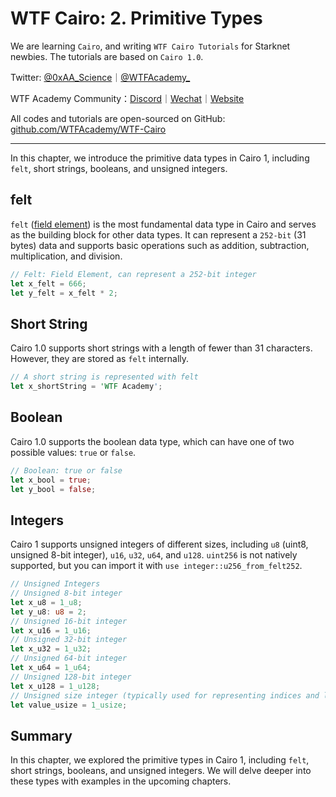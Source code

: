 # WTF Cairo: 2. Primitive Types

We are learning `Cairo`, and writing `WTF Cairo Tutorials` for Starknet newbies. The tutorials are based on `Cairo 1.0`.

Twitter: [@0xAA_Science](https://twitter.com/0xAA_Science)｜[@WTFAcademy_](https://twitter.com/WTFAcademy_)

WTF Academy Community：[Discord](https://discord.wtf.academy)｜[Wechat](https://docs.google.com/forms/d/e/1FAIpQLSe4KGT8Sh6sJ7hedQRuIYirOoZK_85miz3dw7vA1-YjodgJ-A/viewform?usp=sf_link)｜[Website](https://wtf.academy)

All codes and tutorials are open-sourced on GitHub: [github.com/WTFAcademy/WTF-Cairo](https://github.com/WTFAcademy/WTF-Cairo)

---

In this chapter, we introduce the primitive data types in Cairo 1, including `felt`, short strings, booleans, and unsigned integers.

## felt

`felt` ([field element](https://en.wikipedia.org/wiki/Field_(mathematics))) is the most fundamental data type in Cairo and serves as the building block for other data types. It can represent a `252-bit` (31 bytes) data and supports basic operations such as addition, subtraction, multiplication, and division. 

```rust
// Felt: Field Element, can represent a 252-bit integer
let x_felt = 666;
let y_felt = x_felt * 2;
```

## Short String

Cairo 1.0 supports short strings with a length of fewer than 31 characters. However, they are stored as `felt` internally.

```rust
// A short string is represented with felt
let x_shortString = 'WTF Academy';
```

## Boolean

Cairo 1.0 supports the boolean data type, which can have one of two possible values: `true` or `false`.

```rust
// Boolean: true or false
let x_bool = true;
let y_bool = false;
```

## Integers

Cairo 1 supports unsigned integers of different sizes, including `u8` (uint8, unsigned 8-bit integer), `u16`, `u32`, `u64`, and `u128`. `uint256` is not natively supported, but you can import it with `use integer::u256_from_felt252`.

```rust
// Unsigned Integers
// Unsigned 8-bit integer
let x_u8 = 1_u8;
let y_u8: u8 = 2;
// Unsigned 16-bit integer
let x_u16 = 1_u16;
// Unsigned 32-bit integer
let x_u32 = 1_u32;
// Unsigned 64-bit integer
let x_u64 = 1_u64;
// Unsigned 128-bit integer
let x_u128 = 1_u128;
// Unsigned size integer (typically used for representing indices and lengths)
let value_usize = 1_usize;
```

## Summary

In this chapter, we explored the primitive types in Cairo 1, including `felt`, short strings, booleans, and unsigned integers. We will delve deeper into these types with examples in the upcoming chapters.